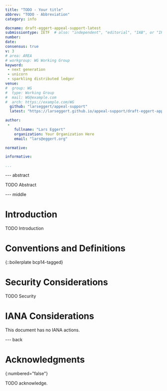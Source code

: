 ```yaml
---
title: "TODO - Your title"
abbrev: "TODO - Abbreviation"
category: info

docname: draft-eggert-appeal-support-latest
submissiontype: IETF  # also: "independent", "editorial", "IAB", or "IRTF"
number:
date:
consensus: true
v: 3
# area: AREA
# workgroup: WG Working Group
keyword:
 - next generation
 - unicorn
 - sparkling distributed ledger
venue:
#  group: WG
#  type: Working Group
#  mail: WG@example.com
#  arch: https://example.com/WG
  github: "larseggert/appeal-support"
  latest: "https://larseggert.github.io/appeal-support/draft-eggert-appeal-support.html"

author:
 -
    fullname: "Lars Eggert"
    organization: Your Organization Here
    email: "lars@eggert.org"

normative:

informative:

...
```


--- abstract

TODO Abstract


--- middle

# Introduction

TODO Introduction


# Conventions and Definitions

{::boilerplate bcp14-tagged}


# Security Considerations

TODO Security


# IANA Considerations

This document has no IANA actions.


--- back

# Acknowledgments
{:numbered="false"}

TODO acknowledge.
